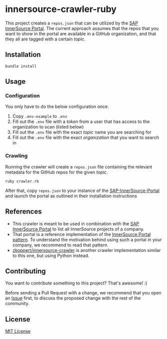 # innersource-crawler-ruby

This project creates a `repos.json` that can be utilized by the [SAP InnerSource Portal][SAP-InnerSource-Portal]. The current approach assumes that the repos that you want to show in the portal are available in a GitHub organization, and that they all are tagged with a certain _topic_.

## Installation

`bundle install`

## Usage

### Configuration

You only have to do the below configuration once.

1. Copy `.env-example` to `.env`
1. Fill out the `.env` file with a _token_ from a user that has access to the organization to scan (listed below)
1. Fill out the `.env` file with the exact _topic_ name you are searching for
1. Fill out the `.env` file with the exact _organization_ that you want to search in

### Crawling

Running the crawler will create a `repos.json` file containing the relevant metadata for the GitHub repos for the given _topic_.

```
ruby crawler.rb
```

After that, copy `repos.json` to your instance of the [SAP-InnerSource-Portal][SAP-InnerSource-Portal] and launch the portal as outlined in their installation instructions

## References

* This crawler is meant to be used in combination with the [SAP InnerSource Portal][SAP-InnerSource-Portal] to list all InnerSource projects of a company.
* That portal is a reference implementation of the [InnerSource Portal pattern](https://patterns.innersourcecommons.org/p/innersource-portal). To understand the motivation behind using such a portal in your company, we recommend to read that pattern.
* [zkoppert/innersource-crawler](https://github.com/zkoppert/innersource-crawler) is another crawler implementation similar to this one, but using Python instead.

## Contributing

You want to contribute something to this project? That's awesome! :)

Before sending a Pull Request with a change, we recommend that you open an [Issue](https://github.com/spier/innersource-crawler-ruby/issues) first, to discuss the proposed change with the rest of the community.

## License

[MIT License](LICENSE)

[SAP-InnerSource-Portal]: https://github.com/sap/project-portal-for-InnerSource
